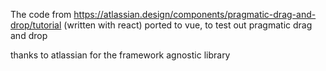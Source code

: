 The code from https://atlassian.design/components/pragmatic-drag-and-drop/tutorial (written with react) ported to vue, to test out pragmatic drag and drop

thanks to atlassian for the framework agnostic library
